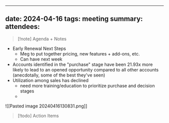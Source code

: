 
---
date: 2024-04-16
tags: meeting
summary: 
attendees: 
---

> [!note] Agenda + Notes
> 

- Early Renewal Next Steps
	- Meg to put together pricing, new features + add-ons, etc.
	- Can have next week
- Accounts identified in the "purchase" stage have been 21.93x more likely to lead to an opened opportunity compared to all other accounts (anecdotally, some of the best they've seen)
- Utilization among sales has declined
	- need more training/education to prioritize purchase and decision stages
	- 

![[Pasted image 20240416130831.png]]

> [!todo] Action Items


